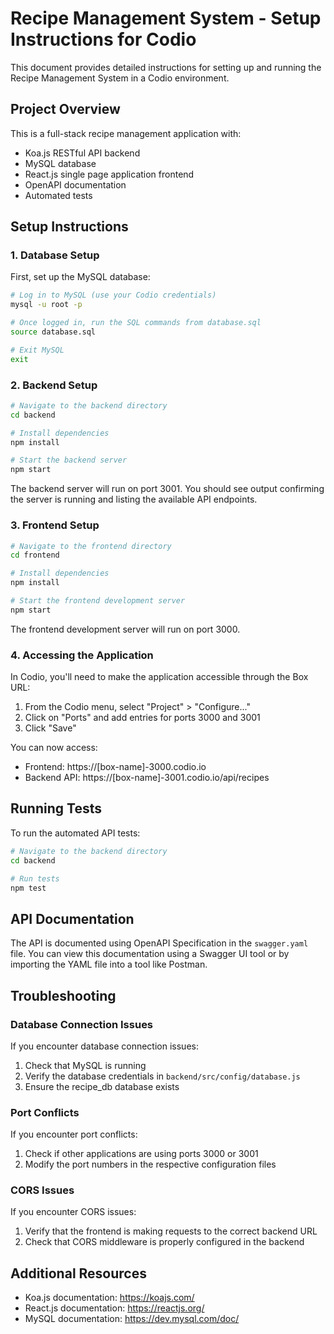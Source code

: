 # Recipe Management System - Setup Instructions for Codio

This document provides detailed instructions for setting up and running the Recipe Management System in a Codio environment.

## Project Overview

This is a full-stack recipe management application with:
- Koa.js RESTful API backend
- MySQL database
- React.js single page application frontend
- OpenAPI documentation
- Automated tests

## Setup Instructions

### 1. Database Setup

First, set up the MySQL database:

```bash
# Log in to MySQL (use your Codio credentials)
mysql -u root -p

# Once logged in, run the SQL commands from database.sql
source database.sql

# Exit MySQL
exit
```

### 2. Backend Setup

```bash
# Navigate to the backend directory
cd backend

# Install dependencies
npm install

# Start the backend server
npm start
```

The backend server will run on port 3001. You should see output confirming the server is running and listing the available API endpoints.

### 3. Frontend Setup

```bash
# Navigate to the frontend directory
cd frontend

# Install dependencies
npm install

# Start the frontend development server
npm start
```

The frontend development server will run on port 3000.

### 4. Accessing the Application

In Codio, you'll need to make the application accessible through the Box URL:

1. From the Codio menu, select "Project" > "Configure..."
2. Click on "Ports" and add entries for ports 3000 and 3001
3. Click "Save"

You can now access:
- Frontend: https://[box-name]-3000.codio.io
- Backend API: https://[box-name]-3001.codio.io/api/recipes

## Running Tests

To run the automated API tests:

```bash
# Navigate to the backend directory
cd backend

# Run tests
npm test
```

## API Documentation

The API is documented using OpenAPI Specification in the `swagger.yaml` file. You can view this documentation using a Swagger UI tool or by importing the YAML file into a tool like Postman.

## Troubleshooting

### Database Connection Issues

If you encounter database connection issues:
1. Check that MySQL is running
2. Verify the database credentials in `backend/src/config/database.js`
3. Ensure the recipe_db database exists

### Port Conflicts

If you encounter port conflicts:
1. Check if other applications are using ports 3000 or 3001
2. Modify the port numbers in the respective configuration files

### CORS Issues

If you encounter CORS issues:
1. Verify that the frontend is making requests to the correct backend URL
2. Check that CORS middleware is properly configured in the backend

## Additional Resources

- Koa.js documentation: https://koajs.com/
- React.js documentation: https://reactjs.org/
- MySQL documentation: https://dev.mysql.com/doc/
